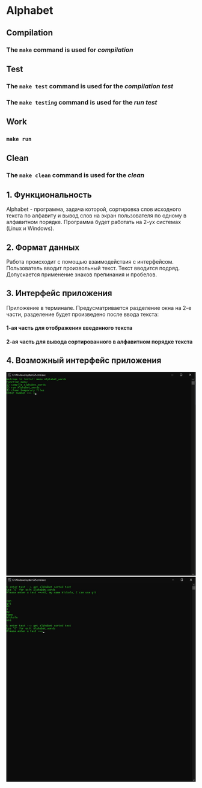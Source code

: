 # Alphabet #

## Compilation ##
### The `make` command is used for _compilation_ ###

## Test ##
### The `make test` command is used for the _compilation test_ ###
### The `make testing` command is used for the _run test_ ###

## Work ##
### `make run` ###

## Clean ##
### The `make clean` command is used for the _clean_ ###

## 1. Функциональность ##

Alphabet - программа, задача которой, сортировка слов исходного текста по алфавиту и вывод слов на экран пользователя по одному в алфавитном порядке. Программа будет работать на 2-ух системах (Linux и Windows). 

## 2. Формат данных ##

Работа происходит с помощью взаимодействия с интерфейсом. Пользователь вводит произвольный текст. Текст вводится подряд. Допускается применение знаков препинания и пробелов. 

## 3. Интерфейс приложения ## 

Приложение в терминале. Предусматривается разделение окна на 2-е части, разделение будет произведено после ввода текста:
#### 1-ая часть для отображения введенного текста
#### 2-ая часть для вывода сортированного в алфавитном порядке текста

## 4. Возможный интерфейс приложения ## 
![](https://github.com/Head3k/Picture/blob/master/Menu.jpg)
![](https://github.com/Head3k/Picture/blob/master/Sort.jpg)
